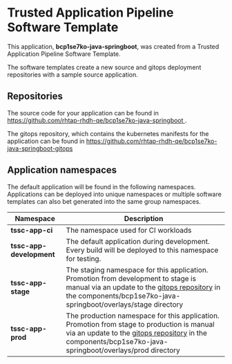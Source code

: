 # Trusted Application Pipeline Software Template

This application, **bcp1se7ko-java-springboot**, was created from a Trusted Application Pipeline Software Template.

The software templates create a new source and gitops deployment repositories with a sample source application. 

## Repositories

The source code for your application can be found in [https://github.com/rhtap-rhdh-qe/bcp1se7ko-java-springboot ](https://github.com/rhtap-rhdh-qe/bcp1se7ko-java-springboot ).
 
The gitops repository, which contains the kubernetes manifests for the application can be found in 
[https://github.com/rhtap-rhdh-qe/bcp1se7ko-java-springboot-gitops ](https://github.com/rhtap-rhdh-qe/bcp1se7ko-java-springboot-gitops ) 

## Application namespaces 

The default application will be found in the following namespaces. Applications can be deployed into unique namespaces or multiple software templates can also bet generated into the same group namespaces.  

|  Namespace   |  Description   |  
| -------- | -------- |
| **tssc-app-ci** | The namespace used for CI workloads |
| **tssc-app-development** | The default application during development. Every build will be deployed to this namespace for testing. |
| **tssc-app-stage** | The staging namespace for this application. Promotion from development to stage is manual via an update to the [gitops repository](https://github.com/rhtap-rhdh-qe/bcp1se7ko-java-springboot-gitops ) in the components/bcp1se7ko-java-springboot/overlays/stage directory |
| **tssc-app-prod** | The production namespace for this application. Promotion from stage to production is manual via an update to the [gitops repository](https://github.com/rhtap-rhdh-qe/bcp1se7ko-java-springboot-gitops ) in the components/bcp1se7ko-java-springboot/overlays/prod directory |